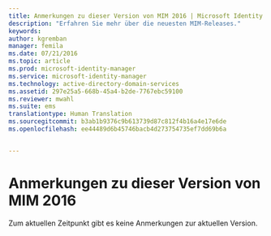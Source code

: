 ```yaml
---
title: Anmerkungen zu dieser Version von MIM 2016 | Microsoft Identity Manager
description: "Erfahren Sie mehr über die neuesten MIM-Releases."
keywords: 
author: kgremban
manager: femila
ms.date: 07/21/2016
ms.topic: article
ms.prod: microsoft-identity-manager
ms.service: microsoft-identity-manager
ms.technology: active-directory-domain-services
ms.assetid: 297e25a5-668b-45a4-b2de-7767ebc59100
ms.reviewer: mwahl
ms.suite: ems
translationtype: Human Translation
ms.sourcegitcommit: b3ab1b9376c9b613739d87c812f4b16a4e17e6de
ms.openlocfilehash: ee44489d6b45746bacb4d273754735ef7dd69b6a


---
```


# Anmerkungen zu dieser Version von MIM 2016
Zum aktuellen Zeitpunkt gibt es keine Anmerkungen zur aktuellen Version.



<!--HONumber=Jul16_HO3-->


